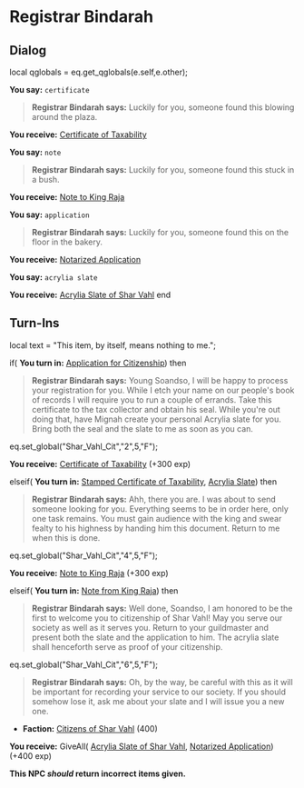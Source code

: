 # Registrar Bindarah







## Dialog

local qglobals = eq.get_qglobals(e.self,e.other);







**You say:** `certificate`



>**Registrar Bindarah says:** Luckily for you, someone found this blowing around the plaza.


**You receive:**  [Certificate of Taxability](/item/2874)

**You say:** `note`



>**Registrar Bindarah says:** Luckily for you, someone found this stuck in a bush.


**You receive:**  [Note to King Raja](/item/18299)

**You say:** `application`



>**Registrar Bindarah says:** Luckily for you, someone found this on the floor in the bakery.


**You receive:**  [Notarized Application](/item/2897)

**You say:** `acrylia slate`






**You receive:**  [Acrylia Slate of Shar Vahl](/item/2877)
end

## Turn-Ins



local text = "This item, by itself, means nothing to me.";





if( **You turn in:** [Application for Citizenship](/item/2873)) then


>**Registrar Bindarah says:** Young Soandso, I will be happy to process your registration for you. While I etch your name on our people's book of records I will require you to run a couple of errands. Take this certificate to the tax collector and obtain his seal. While you're out doing that, have Mignah create your personal Acrylia slate for you. Bring both the seal and the slate to me as soon as you can.


eq.set_global("Shar_Vahl_Cit","2",5,"F");


 **You receive:**  [Certificate of Taxability](/item/2874) (+300 exp)

elseif( **You turn in:** [Stamped Certificate of Taxability](/item/2875), [Acrylia Slate](/item/2876)) then


>**Registrar Bindarah says:** Ahh, there you are. I was about to send someone looking for you. Everything seems to be in order here, only one task remains. You must gain audience with the king and swear fealty to his highness by handing him this document. Return to me when this is done.


eq.set_global("Shar_Vahl_Cit","4",5,"F");


 **You receive:**  [Note to King Raja](/item/18299) (+300 exp)

elseif( **You turn in:** [Note from King Raja](/item/18304)) then 


>**Registrar Bindarah says:** Well done, Soandso, I am honored to be the first to welcome you to citizenship of Shar Vahl! May you serve our society as well as it serves you. Return to your guildmaster and present both the slate and the application to him. The acrylia slate shall henceforth serve as proof of your citizenship.


eq.set_global("Shar_Vahl_Cit","6",5,"F");


>**Registrar Bindarah says:** Oh, by the way, be careful with this as it will be important for recording your service to our society. If you should somehow lose it, ask me about your slate and I will issue you a new one.


* __Faction:__ [Citizens of Shar Vahl](/faction/1584) (400)


 **You receive:** GiveAll( [Acrylia Slate of Shar Vahl](/item/2877), [Notarized Application](/item/2897)) (+400 exp)

**This NPC *should* return incorrect items given.**
